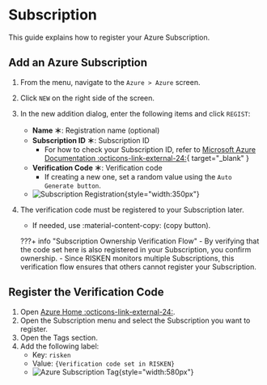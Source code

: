 # Subscription

This guide explains how to register your Azure Subscription.

## Add an Azure Subscription

1. From the menu, navigate to the `Azure > Azure` screen.
2. Click `NEW` on the right side of the screen.
3. In the new addition dialog, enter the following items and click `REGIST`:
    - **Name ＊**: Registration name (optional)
    - **Subscription ID ＊**: Subscription ID
        - For how to check your Subscription ID, refer to [Microsoft Azure Documentation :octicons-link-external-24:](https://learn.microsoft.com/en-us/azure/azure-portal/get-subscription-tenant-id){ target="_blank" }
    - **Verification Code ＊**: Verification code
        - If creating a new one, set a random value using the `Auto Generate button`.
    - ![Subscription Registration](/img/azure/role_allocation_en.png){style="width:350px"}

4. The verification code must be registered to your Subscription later.
    - If needed, use :material-content-copy: (copy button).

    ???+ info "Subscription Ownership Verification Flow"
        - By verifying that the code set here is also registered in your Subscription, you confirm ownership.
        - Since RISKEN monitors multiple Subscriptions, this verification flow ensures that others cannot register your Subscription.

## Register the Verification Code

1. Open [Azure Home :octicons-link-external-24:](https://portal.azure.com/#home).
2. Open the Subscription menu and select the Subscription you want to register.
3. Open the Tags section.
4. Add the following label:
    - Key: `risken`
    - Value: `{Verification code set in RISKEN}`
    - ![Azure Subscription Tag](/img/azure/subscription_tag_en.png){style="width:580px"}